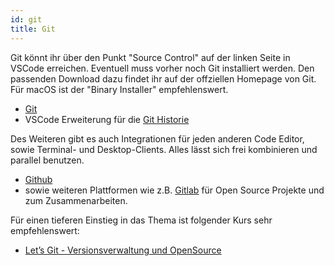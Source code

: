 ```yaml
---
id: git
title: Git
---
```


Git könnt ihr über den Punkt "Source Control" auf der linken Seite in VSCode erreichen.
Eventuell muss vorher noch Git installiert werden. Den passenden Download dazu findet ihr auf der offziellen Homepage von Git.
Für macOS ist der "Binary Installer" empfehlenswert.

- [Git](https://git-scm.com/)
- VSCode Erweiterung für die [Git Historie](https://marketplace.visualstudio.com/items?itemName=donjayamanne.githistory)

Des Weiteren gibt es auch Integrationen für jeden anderen Code Editor, sowie Terminal- und Desktop-Clients.
Alles lässt sich frei kombinieren und parallel benutzen.

- [Github](https://github.com/)
- sowie weiteren Plattformen wie z.B. [Gitlab](https://gitlab.com/) für Open Source Projekte und zum Zusammenarbeiten.

Für einen tieferen Einstieg in das Thema ist folgender Kurs sehr empfehlenswert:
- [Let’s Git - Versionsverwaltung und OpenSource](https://open.hpi.de/courses/git2020)
